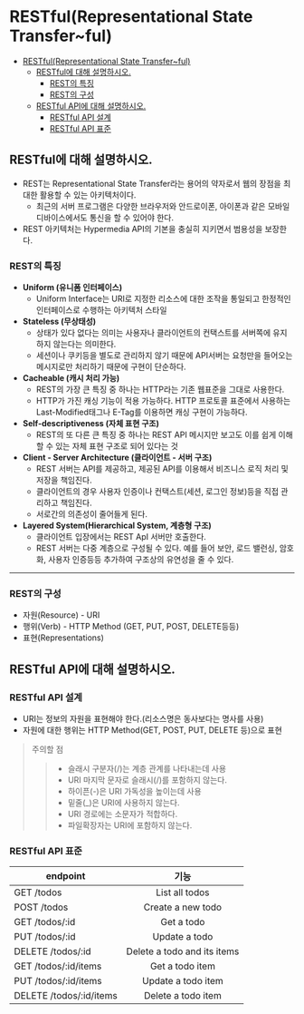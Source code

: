 # RESTful(Representational State Transfer~ful)

<!-- TOC -->

- [RESTful(Representational State Transfer~ful)](#restfulrepresentational-state-transferful)
  - [RESTful에 대해 설명하시오.](#restful%EC%97%90-%EB%8C%80%ED%95%B4-%EC%84%A4%EB%AA%85%ED%95%98%EC%8B%9C%EC%98%A4)
    - [REST의 특징](#rest%EC%9D%98-%ED%8A%B9%EC%A7%95)
    - [REST의 구성](#rest%EC%9D%98-%EA%B5%AC%EC%84%B1)
  - [RESTful API에 대해 설명하시오.](#restful-api%EC%97%90-%EB%8C%80%ED%95%B4-%EC%84%A4%EB%AA%85%ED%95%98%EC%8B%9C%EC%98%A4)
    - [RESTful API 설계](#restful-api-%EC%84%A4%EA%B3%84)
    - [RESTful API 표준](#restful-api-%ED%91%9C%EC%A4%80)

<!-- /TOC -->

## RESTful에 대해 설명하시오.
- REST는 Representational State Transfer라는 용어의 약자로서 웹의 장점을 최대한 활용할 수 있는 아키텍처이다.
  - 최근의 서버 프로그램은 다양한 브라우저와 안드로이폰, 아이폰과 같은 모바일 디바이스에서도 통신을 할 수 있어야 한다.
- REST 아키텍처는 Hypermedia API의 기본을 충실히 지키면서 범용성을 보장한다.

### REST의 특징
- **Uniform (유니폼 인터페이스)**
  - Uniform Interface는 URI로 지정한 리소스에 대한 조작을 통일되고 한정적인 인터페이스로 수행하는 아키텍처 스타일
- **Stateless (무상태성)**
  - 상태가 있다 없다는 의미는 사용자나 클라이언트의 컨택스트를 서버쪽에 유지 하지 않는다는 의미한다.
  - 세션이나 쿠키등을 별도로 관리하지 않기 때문에 API서버는 요청만을 들어오는 메시지로만 처리하기 때문에 구현이 단순하다.
- **Cacheable (캐시 처리 가능)**
  - REST의 가장 큰 특징 중 하나는 HTTP라는 기존 웹표준을 그대로 사용한다.
  - HTTP가 가진 캐싱 기능이 적용 가능하다. HTTP 프로토콜 표준에서 사용하는 Last-Modified태그나 E-Tag를 이용하면 캐싱 구현이 가능하다.
- **Self-descriptiveness (자체 표현 구조)**
  - REST의 또 다른 큰 특징 중 하나는 REST API 메시지만 보고도 이를 쉽게 이해 할 수 있는 자체 표현 구조로 되어 있다는 것
- **Client - Server Architecture (클라이언트 - 서버 구조)**
  - REST 서버는 API를 제공하고, 제공된 API를 이용해서 비즈니스 로직 처리 및 저장을 책임진다.
  - 클라이언트의 경우 사용자 인증이나 컨택스트(세션, 로그인 정보)등을 직접 관리하고 책임진다.
  - 서로간의 의존성이 줄어들게 된다.
- **Layered System(Hierarchical System, 계층형 구조)**
  - 클라이언트 입장에서는 REST ApI 서버만 호출한다.
  - REST 서버는 다중 계층으로 구성될 수 있다. 예를 들어 보안, 로드 밸런싱, 암호화, 사용자 인증등등 추가하여 구조상의 유연성을 줄 수 있다.

<hr>

### REST의 구성
- 자원(Resource) - URI
- 행위(Verb) - HTTP Method (GET, PUT, POST, DELETE등등)
- 표현(Representations)


## RESTful API에 대해 설명하시오.

### RESTful API 설계
- URI는 정보의 자원을 표현해야 한다.(리소스명은 동사보다는 명사를 사용)
- 자원에 대한 행위는 HTTP Method(GET, POST, PUT, DELETE 등)으로 표현

> 주의할 점
>> - 슬래시 구분자(/)는 계층 관계를 나타내는데 사용
>> - URI 마지막 문자로 슬래시(/)를 포함하지 않는다.
>> - 하이픈(-)은 URI 가독성을 높이는데 사용
>> - 밑줄(_)은 URI에 사용하지 않는다.
>> - URI 경로에는 소문자가 적합하다.
>> - 파일확장자는 URI에 포함하지 않는다.

### RESTful API 표준
| endpoint        | 기능           |
| ------------- |:-------------:|
| GET /todos |	List all todos |
| POST /todos |	Create a new todo |
| GET /todos/:id |	Get a todo |
| PUT /todos/:id |	Update a todo |
| DELETE /todos/:id |	Delete a todo and its items |
| GET /todos/:id/items |	Get a todo item |
| PUT /todos/:id/items |	Update a todo item |
| DELETE /todos/:id/items |	Delete a todo item |
